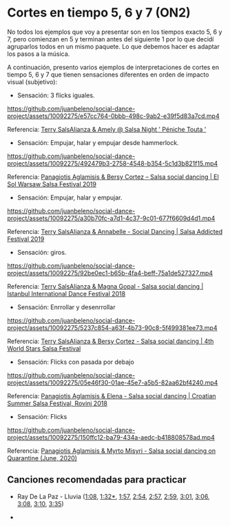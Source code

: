 # Cortes en tiempo 5, 6 y 7 (ON2)

No todos los ejemplos que voy a presentar son en los tiempos exacto 5, 6 y 7, pero comienzan en 5 y terminan antes del siguiente 1 por lo que decidí agruparlos todos en un mismo paquete. Lo que debemos hacer es adaptar los pasos a la música.

A continuación, presento varios ejemplos de interpretaciones de cortes en tiempo 5, 6 y 7 que tienen sensaciones diferentes en orden de impacto visual (subjetivo):

- Sensación: 3 flicks iguales.

https://github.com/juanbeleno/social-dance-project/assets/10092275/e57cc764-0bbb-498c-9ab2-e39f5d83a7cd.mp4

Referencia: [Terry SalsAlianza & Amely @ Salsa Night ' Péniche Touta '](https://youtu.be/epWiSNsGPYc?t=142)


- Sensación: Empujar, halar y empujar desde hammerlock.

https://github.com/juanbeleno/social-dance-project/assets/10092275/492479b3-2758-4548-b354-5c1d3b821f15.mp4

Referencia: [Panagiotis Aglamisis & Bersy Cortez – Salsa social dancing | El Sol Warsaw Salsa Festival 2019](https://youtu.be/-mWeLB0VfbE?t=104)


- Sensación: Empujar, halar y empujar.

https://github.com/juanbeleno/social-dance-project/assets/10092275/a30b70fc-a7d1-4c37-9c01-677f6609d4d1.mp4

Referencia: [Terry SalsAlianza & Annabelle - Social Dancing | Salsa Addicted Festival 2019](https://youtu.be/JCxgBzBDCHY?t=9)


- Sensación: giros.

https://github.com/juanbeleno/social-dance-project/assets/10092275/92be0ec1-b65b-4fa4-beff-75a1de527327.mp4

Referencia: [Terry SalsAlianza & Magna Gopal - Salsa social dancing | Istanbul International Dance Festival 2018](https://youtu.be/uY_aN_xP7wE?t=138)


- Sensación: Enrrollar y desenrrollar

https://github.com/juanbeleno/social-dance-project/assets/10092275/5237c854-a63f-4b73-90c8-5f499381ee73.mp4

Referencia: [Terry SalsAlianza & Bersy Cortez - Salsa social dancing | 4th World Stars Salsa Festival](https://youtu.be/3OJNAGmuEEY?t=216)


- Sensación: Flicks con pasada por debajo

https://github.com/juanbeleno/social-dance-project/assets/10092275/05e46f30-01ae-45e7-a5b5-82aa62bf4240.mp4

Referencia: [Panagiotis Aglamisis & Elena - Salsa social dancing | Croatian Summer Salsa Festival, Rovinj 2018](https://youtu.be/qdzE2k0mXms?t=120)


- Sensación: Flicks

https://github.com/juanbeleno/social-dance-project/assets/10092275/150ffc12-ba79-434a-aedc-b418808578ad.mp4

Referencia: [Panagiotis Aglamisis & Myrto Misyri - Salsa social dancing on Quarantine (June, 2020)](https://youtu.be/qdzE2k0mXms?t=120)


## Canciones recomendadas para practicar

- Ray De La Paz - Lluvia ([1:08](https://youtu.be/P_n8VZP2TZ0?t=68), [1:32*](https://youtu.be/P_n8VZP2TZ0?t=92), [1:57](https://youtu.be/P_n8VZP2TZ0?t=117), [2:54](https://youtu.be/P_n8VZP2TZ0?t=174), [2:57](https://youtu.be/P_n8VZP2TZ0?t=177), [2:59](https://youtu.be/P_n8VZP2TZ0?t=179), [3:01](https://youtu.be/P_n8VZP2TZ0?t=181), [3:06](https://youtu.be/P_n8VZP2TZ0?t=186), [3:08](https://youtu.be/P_n8VZP2TZ0?t=188), [3:10](https://youtu.be/P_n8VZP2TZ0?t=190), [3:35](https://youtu.be/P_n8VZP2TZ0?t=215))

- 
